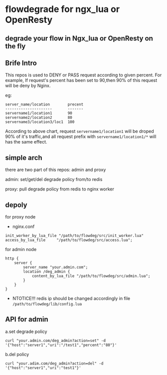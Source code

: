 flowdegrade for ngx_lua or OpenResty
====================================

## degrade your flow in Ngx_lua or OpenResty on the fly

## Brife Intro 

This repos is used to DENY or PASS request according to given percent.
For example, If request's percent has been set to 90,then 90% of this request will be deny by Nginx.


eg:
```
server_name/location 		precent
---------------------		-------	
servername1/location1		90
servername2/location2		80
servername3/location3/loc1	100
```

According to above chart, request `servername1/location1` will be droped 90% of it's traffic,and all request prefix with `servername1/location1/*` will has the same effect. 


## simple arch 

  there are two part of this repos: admin and proxy

  admin:  set/get/del degrade policy from/to redis    

  proxy:  pull degrade policy from redis to nginx worker 


## depoly

for proxy node
* nginx.conf 

```
init_worker_by_lua_file "/path/to/flowdeg/src/init_worker.lua"  
access_by_lua_file     "/path/to/flowdeg/src/access.lua";
```

for admin node
```
http {
	server {
		server_name "your.admin.com";
		location /deg_admin {
			content_by_lua_file "/path/to/flowdeg/src/admin.lua";
		}
	}
}
```

* NTOTICE!!!
 redis ip should be changed accordingly in file    `/path/to/flowdeg/lib/config.lua`


## API for admin

a.set degrade policy
```
curl "your.admin.com/deg_admin?action=set" -d '{"host":"server1","uri":"/test1","percent":"80"}' 
```


b.del policy
```
curl "your.adim.com/deg_admin?action=del" -d '{"host":"server1","uri":"test1"}'
```



